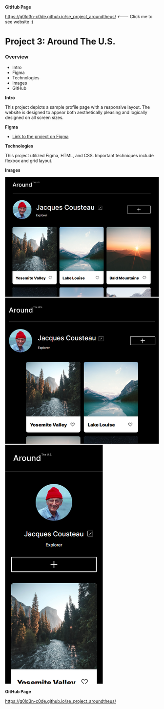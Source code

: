 **GitHub Page**

https://g0ld3n-c0de.github.io/se_project_aroundtheus/   <--- Click me to see website :)

# Project 3: Around The U.S.

### Overview

- Intro
- Figma
- Technologies
- Images
- GitHub

**Intro**

This project depicts a sample profile page with a responsive layout. The website is designed to appear both aesthetically pleasing and logically designed on all screen sizes.

**Figma**

- [Link to the project on Figma](https://www.figma.com/file/ii4xxsJ0ghevUOcssTlHZv/Sprint-3%3A-Around-the-US?node-id=0%3A1)

**Technologies**

This project utilized Figma, HTML, and CSS. Important techniques include flexbox and grid layout.

**Images**

![Desktop Sample](./images/readme-pic.png)
![Tablet Sample](./images/readme-pictwo.png)
![Mobile Sample](./images/readme-picthree.png)

**GitHub Page**

https://g0ld3n-c0de.github.io/se_project_aroundtheus/
